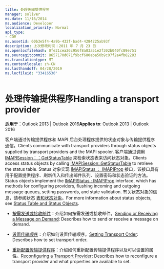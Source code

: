 ```yaml
---
title: 处理传输提供程序
manager: soliver
ms.date: 11/16/2014
ms.audience: Developer
localization_priority: Normal
api_type:
- COM
ms.assetid: 60b3e5f4-4a9b-432f-bad4-4284225ab93f
description: 上次修改时间：2011 年 7 月 23 日
ms.openlocfilehash: 0fe21cea26c956f8a03a51e2f302b040fc89e751
ms.sourcegitcommit: 8657170d071f9bcf680aba50b9c07f2a4fb82283
ms.translationtype: MT
ms.contentlocale: zh-CN
ms.lasthandoff: 04/28/2019
ms.locfileid: "33416536"
---
```

# <a name="handling-a-transport-provider"></a><span data-ttu-id="2f5e1-103">处理传输提供程序</span><span class="sxs-lookup"><span data-stu-id="2f5e1-103">Handling a transport provider</span></span>
  
<span data-ttu-id="2f5e1-104">**适用于**：Outlook 2013 | Outlook 2016</span><span class="sxs-lookup"><span data-stu-id="2f5e1-104">**Applies to**: Outlook 2013 | Outlook 2016</span></span> 
  
<span data-ttu-id="2f5e1-105">客户端通过传输提供程序和 MAPI 后台处理程序提供的状态对象与传输提供程序通信。</span><span class="sxs-lookup"><span data-stu-id="2f5e1-105">Clients communicate with transport providers through status objects supplied by transport providers and the MAPI spooler.</span></span> <span data-ttu-id="2f5e1-106">客户端通过调用 [IMAPISession：：GetStatusTable](imapisession-getstatustable.md) 来检索状态表来访问状态对象。</span><span class="sxs-lookup"><span data-stu-id="2f5e1-106">Clients access status objects by calling [IMAPISession::GetStatusTable](imapisession-getstatustable.md) to retrieve the status table.</span></span> <span data-ttu-id="2f5e1-107">Status 对象实现 [IMAPIStatus ： IMAPIProp](imapistatusimapiprop.md) 接口，该接口具有用于配置提供程序、刷新传入和传出邮件队列、设置密码和状态验证的方法。</span><span class="sxs-lookup"><span data-stu-id="2f5e1-107">Status objects implement the [IMAPIStatus : IMAPIProp](imapistatusimapiprop.md) interface, which has methods for configuring providers, flushing incoming and outgoing message queues, setting passwords, and state validation.</span></span> <span data-ttu-id="2f5e1-108">有关状态对象的信息，请参阅状态 [表和状态对象](status-table-and-status-objects.md)。</span><span class="sxs-lookup"><span data-stu-id="2f5e1-108">For more information about status objects, see [Status Table and Status Objects](status-table-and-status-objects.md).</span></span>


- <span data-ttu-id="2f5e1-109">[按需发送或接收邮件](sending-or-receiving-a-message-on-demand.md)：介绍如何按需发送或接收邮件。</span><span class="sxs-lookup"><span data-stu-id="2f5e1-109">[Sending or Receiving a Message on Demand](sending-or-receiving-a-message-on-demand.md): Describes how to send or receive a message on demand.</span></span>
    
- <span data-ttu-id="2f5e1-110">[设置传输顺序](setting-transport-order.md)：介绍如何设置传输顺序。</span><span class="sxs-lookup"><span data-stu-id="2f5e1-110">[Setting Transport Order](setting-transport-order.md): Describes how to set transport order.</span></span>
    
- <span data-ttu-id="2f5e1-111">[重新配置传输提供程序](reconfiguring-a-transport-provider.md)：介绍如何重新配置传输提供程序以及可以设置的属性。</span><span class="sxs-lookup"><span data-stu-id="2f5e1-111">[Reconfiguring a Transport Provider](reconfiguring-a-transport-provider.md): Describes how to reconfigure a transport provider and what properties are available to set.</span></span>
    

